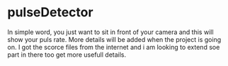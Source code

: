# pulseDetector
In simple word, you just want to sit in front of your camera and this will show your puls rate. 
More details will be added when the project is going on.
I got the scorce files from the internet and i am looking to extend soe part in there too get more usefull details.
